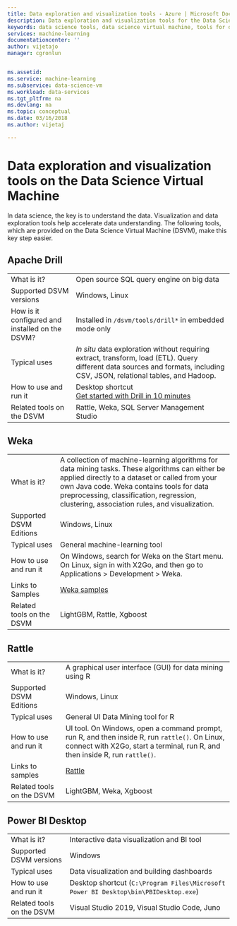 ```yaml
---
title: Data exploration and visualization tools - Azure | Microsoft Docs
description: Data exploration and visualization tools for the Data Science Virtual Machine.
keywords: data science tools, data science virtual machine, tools for data science, linux data science
services: machine-learning
documentationcenter: ''
author: vijetajo
manager: cgronlun


ms.assetid: 
ms.service: machine-learning
ms.subservice: data-science-vm
ms.workload: data-services
ms.tgt_pltfrm: na
ms.devlang: na
ms.topic: conceptual
ms.date: 03/16/2018
ms.author: vijetaj

---
```


# Data exploration and visualization tools on the Data Science Virtual Machine

In data science, the key is to understand the data. Visualization and data exploration tools help accelerate data understanding. The following tools, which are provided on the Data Science Virtual Machine (DSVM), make this key step easier.

## Apache Drill
|    |           |
| ------------- | ------------- |
| What is it?   | Open source SQL query engine on big data    |
| Supported DSVM versions      | Windows, Linux  |
| How is it configured and installed on the DSVM?      |  Installed in `/dsvm/tools/drill*` in embedded mode only   |
| Typical uses      |  *In situ* data exploration without requiring extract, transform, load (ETL). Query different data sources and formats, including CSV, JSON, relational tables, and Hadoop.     |
| How to use and run it      | Desktop shortcut  <br/> [Get started with Drill in 10 minutes](https://drill.apache.org/docs/drill-in-10-minutes/)  |
| Related tools on the DSVM      |   Rattle, Weka, SQL Server Management Studio      |

## Weka
|    |           |
| ------------- | ------------- |
| What is it?   |  A collection of machine-learning algorithms for data mining tasks. These algorithms can either be applied directly to a dataset or called from your own Java code. Weka contains tools for data preprocessing, classification, regression, clustering, association rules, and visualization. |
| Supported DSVM Editions     | Windows, Linux     |
| Typical uses      | General machine-learning tool     |
| How to use and run it      | On Windows, search for Weka on the Start menu. On Linux, sign in with X2Go, and then go to Applications > Development > Weka. |
| Links to Samples      | [Weka samples](https://www.cs.waikato.ac.nz/ml/weka/documentation.html) |
| Related tools on the DSVM      |LightGBM, Rattle, Xgboost   |

## Rattle
|    |           |
| ------------- | ------------- |
| What is it?   |   A graphical user interface (GUI) for data mining using R   |
| Supported DSVM Editions     | Windows, Linux     |
| Typical uses      | General UI Data Mining tool for R    |
| How to use and run it      | UI tool. On Windows, open a command prompt, run R, and then inside R, run `rattle()`. On Linux, connect with X2Go, start a terminal, run R, and then inside R, run `rattle()`. |
| Links to samples      | [Rattle](https://togaware.com/onepager/) |
| Related tools on the DSVM      |LightGBM, Weka, Xgboost   |

## Power BI Desktop 
|    |           |
| ------------- | ------------- |
| What is it?   | Interactive data visualization and BI tool    |
| Supported DSVM versions      | Windows  |
| Typical uses      |  Data visualization and building dashboards   |
| How to use and run it      | Desktop shortcut (`C:\Program Files\Microsoft Power BI Desktop\bin\PBIDesktop.exe`)      |
| Related tools on the DSVM      |   Visual Studio 2019, Visual Studio Code, Juno      |

